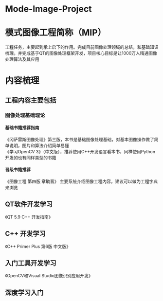 # Mode-Image-Project
# 模式图像工程简称（MIP） 
  工程任务，主要起到承上启下的作用。完成目前图像处理领域的总结，和基础知识梳理。并完成基于QT的图像处理框架开发，项目核心目标是让1000万人精通图像处理算法及其应用 
# 内容梳理
## 工程内容主要包括
### 图像处理基础理论
#### 基础书籍推荐指南
  《冈萨雷斯图像处理》第三版，本书是基础图像处理基础，对基本图像操作做了简单说明，图片和算法介绍简单易懂  
  《学习OpenCV 3》（中文版），推荐使用C++开发语言看本书，同样使用Python开发的也有同样类型的书籍
#### 晋级书籍推荐
  《图像工程 第四版 章毓晋》 主要系统介绍图像工程内容，建议可以做为工程字典来浏览
## QT软件开发学习
  《QT 5.9 C++ 开发指南》
## C++ 开发学习
  《C++ Primer Plus 第6版 中文版》
## 入门工具开发学习
  《OpenCV和Visual Studio图像识别应用开发》
## 深度学习入门
